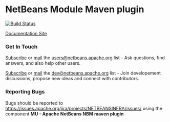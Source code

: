 <!--

    Licensed to the Apache Software Foundation (ASF) under one
    or more contributor license agreements.  See the NOTICE file
    distributed with this work for additional information
    regarding copyright ownership.  The ASF licenses this file
    to you under the Apache License, Version 2.0 (the
    "License"); you may not use this file except in compliance
    with the License.  You may obtain a copy of the License at

      http://www.apache.org/licenses/LICENSE-2.0

    Unless required by applicable law or agreed to in writing,
    software distributed under the License is distributed on an
    "AS IS" BASIS, WITHOUT WARRANTIES OR CONDITIONS OF ANY
    KIND, either express or implied.  See the License for the
    specific language governing permissions and limitations
    under the License.

-->

# NetBeans Module Maven plugin

[![Build Status](https://builds.apache.org/buildStatus/icon?job=netbeans-maven-TLP%2Fnetbeans-mavenutils-nbm-maven-plugin%2Fmaster)](https://builds.apache.org/view/M-R/view/NetBeans/job/netbeans-maven-TLP/job/netbeans-mavenutils-nbm-maven-plugin/job/master/)

[Documentation Site](https://bits.netbeans.org/mavenutilities/nbm-maven-plugin)

### Get In Touch

[Subscribe](mailto:users-subscribe@netbeans.apache.org) or [mail](mailto:users@netbeans.apache.org) the [users@netbeans.apache.org](mailto:users@netbeans.apache.org) list - Ask questions, find answers, and also help other users.

[Subscribe](mailto:dev-subscribe@netbeans.apache.org) or [mail](mailto:dev@netbeans.apache.org) the [dev@netbeans.apache.org](mailto:dev@netbeans.apache.org) list - Join developement discussions, propose new ideas and connect with contributors.

### Reporting Bugs

Bugs should be reported to https://issues.apache.org/jira/projects/NETBEANSINFRA/issues/ using the component **MU - Apache NetBeans NBM maven plugin**

